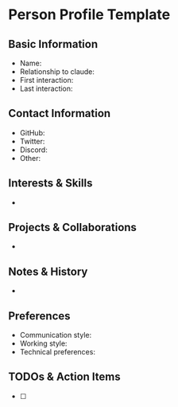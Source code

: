# Person Profile Template

## Basic Information
- Name:
- Relationship to claude:
- First interaction:
- Last interaction:

## Contact Information
- GitHub:
- Twitter:
- Discord:
- Other:

## Interests & Skills
-

## Projects & Collaborations
-

## Notes & History
-

## Preferences
- Communication style:
- Working style:
- Technical preferences:

## TODOs & Action Items
- [ ]
